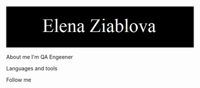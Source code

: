 ![Header](https://raw.githubusercontent.com/Lena7Z/Lena7Z/main/assets/%D0%A4%D0%98.bmp)

About me
I'm QA Engeener

Languages and tools 


Follow me 
